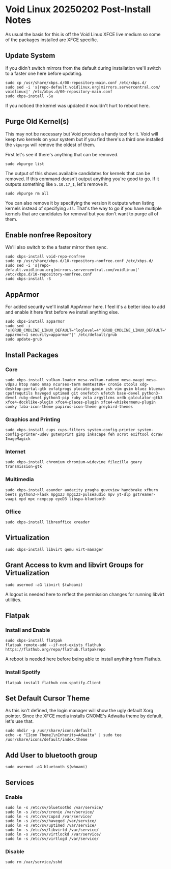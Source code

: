 # Void Linux 20250202 Post-Install Notes

As usual the basis for this is off the Void Linux XFCE live medium so some of
the packages installed are XFCE specific.

## Update System

If you didn't switch mirrors from the default during installation we'll
switch to a faster one here before updating.

```console
sudo cp /usr/share/xbps.d/00-repository-main.conf /etc/xbps.d/
sudo sed -i 's|repo-default.voidlinux.org|mirrors.servercentral.com/            voidlinux|' /etc/xbps.d/00-repository-main.conf
sudo xbps-install -Su
```

If you noticed the kernel was updated it wouldn't hurt to reboot here.

## Purge Old Kernel(s)

This may not be necessary but Void provides a handy tool for it. Void will
keep two kernels on your system but if you find there's a third one installed
the `vkpurge` will remove the oldest of them.

First let's see if there's anything that can be removed.

```console
sudo vkpurge list
```

The output of this shows available candidates for kernels that can be removed.
If this command doesn't output anything you're good to go. If it outputs
something like `5.10.17_1`, let's remove it.

```console
sudo vkpurge rm all
```

You can also remove it by specifying the version it outputs when listing
kernels instead of specifying `all`. That's the way to go if you have
multiple kernels that are candidates for removal but you don't want to purge
all of them.

## Enable nonfree Repository

We'll also switch to the a faster mirror then sync.

```console
sudo xbps-install void-repo-nonfree
sudo cp /usr/share/xbps.d/10-repository-nonfree.conf /etc/xbps.d/
sudo sed -i 's|repo-default.voidlinux.org|mirrors.servercentral.com/voidlinux|' /etc/xbps.d/10-repository-nonfree.conf
sudo xbps-install -S
```

## AppArmor

For added security we'll install AppArmor here. I feel it's a better idea to
add and enable it here first before we install anything else.

```console
sudo xbps-install apparmor
sudo sed -i 's|GRUB_CMDLINE_LINUX_DEFAULT="loglevel=4"|GRUB_CMDLINE_LINUX_DEFAULT="loglevel=4 apparmor=1 security=apparmor"|' /etc/default/grub
sudo update-grub
```

## Install Packages

### Core

```console
sudo xbps-install vulkan-loader mesa-vulkan-radeon mesa-vaapi mesa-vdpau htop nano nmap ncurses-term memtest86+ cronie xtools xdg-desktop-portal-gtk exfatprogs plocate gamin zsh vim gvim bluez blueman cpufrequtils haveged uptimed git onefetch ufetch base-devel python3-devel ruby-devel python3-pip ruby zola argyllcms xrdb galculator-gtk3 xfce4-docklike-plugin xfce4-places-plugin xfce4-whiskermenu-plugin conky faba-icon-theme papirus-icon-theme greybird-themes
```

### Graphics and Printing

```console
sudo xbps-install cups cups-filters system-config-printer system-config-printer-udev gutenprint gimp inkscape feh scrot exiftool dcraw ImageMagick
```

### Internet

```console
sudo xbps-install chromium chromium-widevine filezilla geary transmission-gtk
```

### Multimedia

```console
sudo xbps-install asunder audacity pragha guvcview handbrake xfburn beets python3-Flask mpg123 mpg123-pulseaudio mpv yt-dlp gstreamer-vaapi mpd mpc ncmpcpp eyeD3 libspa-bluetooth
```

### Office

```console
sudo xbps-install libreoffice xreader
```

## Virtualization

```console
sudo xbps-install libvirt qemu virt-manager
```

## Grant Access to kvm and libvirt Groups for Virtualization

```console
sudo usermod -aG libvirt $(whoami)
```

A logout is needed here to reflect the permission changes for running libvirt
utilities.

## Flatpak

### Install and Enable

```console
sudo xbps-install flatpak
flatpak remote-add --if-not-exists flathub https://flathub.org/repo/flathub.flatpakrepo
```

A reboot is needed here before being able to install anything from Flathub.

### Install Spotify

```console
flatpak install flathub com.spotify.Client
```

## Set Default Cursor Theme

As this isn't defined, the login manager will show the ugly default Xorg
pointer. Since the XFCE media installs GNOME's Adwaita theme by default, let's
use that.

```console
sudo mkdir -p /usr/share/icons/default
echo -e "[Icon Theme]\nInherits=Adwaita" | sudo tee /usr/share/icons/default/index.theme
```

## Add User to bluetooth group

```console
sudo usermod -aG bluetooth $(whoami)
```

## Services

### Enable

```console
sudo ln -s /etc/sv/bluetoothd /var/service/
sudo ln -s /etc/sv/cronie /var/service/
sudo ln -s /etc/sv/cupsd /var/service/
sudo ln -s /etc/sv/haveged /var/service/
sudo ln -s /etc/sv/uptimed /var/service/
sudo ln -s /etc/sv/libvirtd /var/service/
sudo ln -s /etc/sv/virtlockd /var/service/
sudo ln -s /etc/sv/virtlogd /var/service/
```

### Disable

```console
sudo rm /var/service/sshd
```
